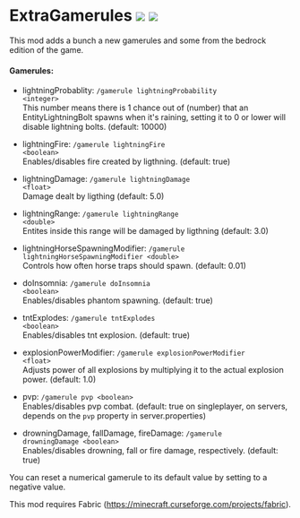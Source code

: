 ExtraGamerules [![](http://cf.way2muchnoise.eu/full_310323_downloads.svg)](https://minecraft.curseforge.com/projects/extragamerules)
[![](http://cf.way2muchnoise.eu/versions/For%20MC_310323_all.svg)](https://minecraft.curseforge.com/projects/extragamerules)
=========================

This mod adds a bunch a new gamerules and some from the bedrock edition of the game.

#### Gamerules:

- lightningProbablity: <code>/gamerule lightningProbability &lt;integer&gt;</code>  
This number means there is 1 chance out of (number) that an EntityLightningBolt spawns when it's raining, setting it to 0 or lower will disable lightning bolts. (default: 10000)

- lightningFire: <code>/gamerule lightningFire &lt;boolean&gt;</code>  
Enables/disables fire created by ligthning. (default: true)

- lightningDamage: <code>/gamerule lightningDamage &lt;float&gt;</code>  
Damage dealt by ligthing (default: 5.0)

- lightningRange: <code>/gamerule lightningRange &lt;double&gt;</code>  
Entites inside this range will be damaged by ligthning (default: 3.0)

- lightningHorseSpawningModifier:  <code>/gamerule lightningHorseSpawningModifier &lt;double&gt;</code>  
Controls how often horse traps should spawn. (default: 0.01)

- doInsomnia:  <code>/gamerule doInsomnia &lt;boolean&gt;</code>  
Enables/disables phantom spawning. (default: true)

- tntExplodes:  <code>/gamerule tntExplodes &lt;boolean&gt;</code>  
Enables/disables tnt explosion. (default: true)

- explosionPowerModifier:  <code>/gamerule explosionPowerModifier &lt;float&gt;</code>  
Adjusts power of all explosions by multiplying it to the actual explosion power. (default: 1.0)

- pvp:  <code>/gamerule pvp &lt;boolean&gt;</code>  
Enables/disables pvp combat. (default: true on singleplayer, on servers, depends on the `pvp` property in server.properties)

- drowningDamage, fallDamage, fireDamage:  <code>/gamerule drowningDamage &lt;boolean&gt;</code>  
Enables/disables drowning, fall or fire damage, respectively. (default: true)

You can reset a numerical gamerule to its default value by setting to a negative value.

This mod requires Fabric (https://minecraft.curseforge.com/projects/fabric).
